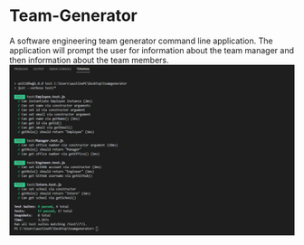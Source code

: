 # Team-Generator

A software engineering team generator command line application. 
The application will prompt the user for information about the team manager and then information about the team members. 
![test passed](/images/passTest.jpg)
